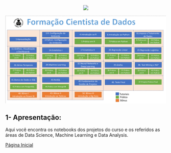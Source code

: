 
<p align="center"><img src="http://img.shields.io/static/v1?label=STATUS&message=%20CONCLUÍDO&color=GREEN&style=for-the-badge"/></p>

<img src="Sem%20t%C3%ADtulo.png" alt="Formação Cientista de Dados">


## 1- Apresentação:
Aqui você encontra os notebooks dos projetos do curso e os referidos as áreas de Data Science, Machine Learning e Data Analysis.

[ Página Inicial](https://github.com/tjoelc/Forma-o-Cientista-de-Dados---Prof.-Fernando-Amaral/tree/main)
